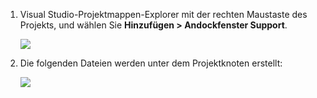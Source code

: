 1. Visual Studio-Projektmappen-Explorer mit der rechten Maustaste des Projekts, und wählen Sie **Hinzufügen > Andockfenster Support**.

    ![][0]
 
1. Die folgenden Dateien werden unter dem Projektknoten erstellt:

    ![][1]

[0]: ./media/vs-docker-add-docker-support/add-docker-support.png
[1]: ./media/vs-docker-add-docker-support/docker-files-added.png
